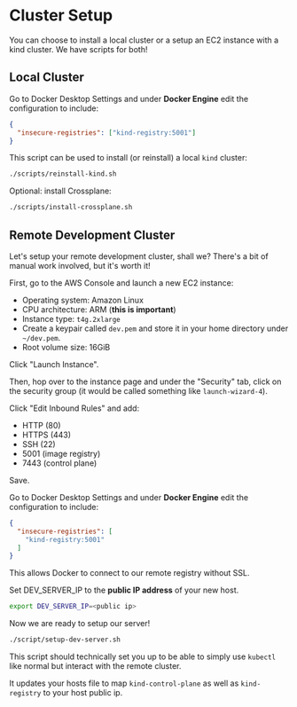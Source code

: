 # Cluster Setup

You can choose to install a local cluster or a setup an EC2 instance with a kind cluster. We have scripts for both!

## Local Cluster

Go to Docker Desktop Settings and under **Docker Engine** edit the configuration to include:

```json
{
  "insecure-registries": ["kind-registry:5001"]
}
```

This script can be used to install (or reinstall) a local `kind` cluster:

```sh
./scripts/reinstall-kind.sh
```



Optional: install Crossplane:

```sh
./scripts/install-crossplane.sh
```

## Remote Development Cluster

Let's setup your remote development cluster, shall we? There's a bit of manual work involved, but it's worth it!

First, go to the AWS Console and launch a new EC2 instance:

- Operating system: Amazon Linux
- CPU architecture: ARM (**this is important**)
- Instance type: `t4g.2xlarge`
- Create a keypair called `dev.pem` and store it in your home directory under `~/dev.pem`.
- Root volume size: 16GiB

Click "Launch Instance".

Then, hop over to the instance page and under the "Security" tab, click on the security group (it
would be called something like `launch-wizard-4`).

Click "Edit Inbound Rules" and add:

* HTTP (80)
* HTTPS (443)
* SSH (22)
* 5001 (image registry)
* 7443 (control plane)

Save.

Go to Docker Desktop Settings and under **Docker Engine** edit the configuration to include:

```json
{
  "insecure-registries": [
    "kind-registry:5001"
  ]
}
```

This allows Docker to connect to our remote registry without SSL.

Set DEV_SERVER_IP to the **public IP address** of your new host.

```sh
export DEV_SERVER_IP=<public ip>
```

Now we are ready to setup our server!

```sh
./script/setup-dev-server.sh
```

This script should technically set you up to be able to
simply use `kubectl` like normal but interact with
the remote cluster.

It updates your hosts file to map `kind-control-plane` as well as
`kind-registry` to your host public ip.
